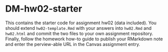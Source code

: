 # DM-hw02-starter
This contains the starter code for assignment hw02 (data included). You should extend `hw02-template.Rmd` with your answers into `hw02.Rmd` and `hw02.html` and commit the two files to your own assignment repository. Finally, follow the homework how-to guide to publish your RMarkdown note and enter the perview-able URL in the Canvas assignment entry.
